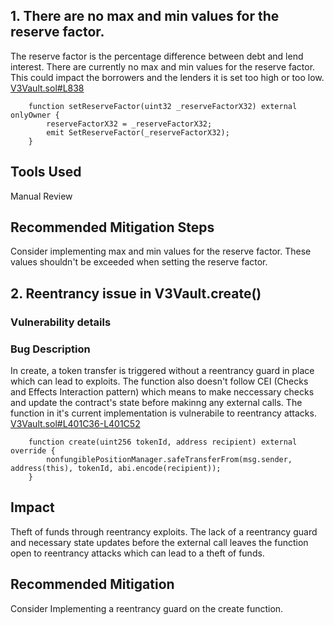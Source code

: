 ## 1. There are no max and min values for the reserve factor.

The reserve factor is the percentage difference between debt and lend interest. There are currently no max and min values for the reserve factor. This could impact the borrowers and the lenders it is set too high or too low.
[V3Vault.sol#L838](https://github.com/code-423n4/2024-03-revert-lend/blob/435b054f9ad2404173f36f0f74a5096c894b12b7/src/V3Vault.sol#L838)
```
    function setReserveFactor(uint32 _reserveFactorX32) external onlyOwner {
        reserveFactorX32 = _reserveFactorX32;
        emit SetReserveFactor(_reserveFactorX32);
    }
```

## Tools Used
Manual Review

## Recommended Mitigation Steps
Consider implementing max and min values for the reserve factor. These values shouldn't be exceeded when setting the reserve factor.

## 2. Reentrancy issue in V3Vault.create()


### Vulnerability details
### Bug Description

In create, a token transfer is triggered without a reentrancy guard in place which can lead to exploits. The function also doesn't follow CEI (Checks and Effects Interaction pattern) which means to make neccessary checks and update the contract's state before makinng any external calls. The function in it's current implementation is vulnerabile to reentrancy attacks. 
[V3Vault.sol#L401C36-L401C52](https://github.com/code-423n4/2024-03-revert-lend/blob/435b054f9ad2404173f36f0f74a5096c894b12b7/src/V3Vault.sol#L401C36-L401C52)

```
    function create(uint256 tokenId, address recipient) external override {
        nonfungiblePositionManager.safeTransferFrom(msg.sender, address(this), tokenId, abi.encode(recipient));
    }
```

## Impact
Theft of funds through reentrancy exploits. The lack of a reentrancy guard and necessary state updates before the external call leaves the function open to reentrancy attacks which can lead to a theft of funds.

## Recommended Mitigation
Consider Implementing a reentrancy guard on the create function.


